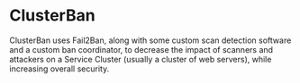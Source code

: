 # ClusterBan

ClusterBan uses Fail2Ban, along with some custom scan detection software and a custom ban coordinator, to decrease the impact of scanners and attackers on a Service Cluster (usually a cluster of web servers), while increasing overall security.
